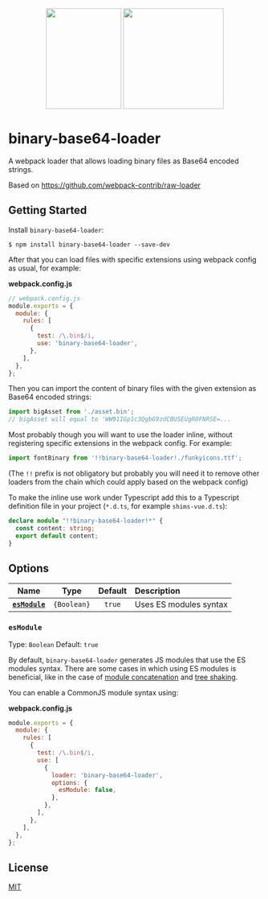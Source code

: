<div align="center">
  <img width="150" height="200"
    src="https://www.iconfinder.com/icons/298769/download/svg/512">
  <a href="https://github.com/webpack/webpack">
    <img width="200" height="200"
      src="https://webpack.js.org/assets/icon-square-big.svg">
  </a>
</div>

# binary-base64-loader

A webpack loader that allows loading binary files as Base64 encoded strings.

Based on https://github.com/webpack-contrib/raw-loader

## Getting Started

Install `binary-base64-loader`:

```console
$ npm install binary-base64-loader --save-dev
```

After that you can load files with specific extensions using webpack config as usual, for example:

**webpack.config.js**

```js
// webpack.config.js
module.exports = {
  module: {
    rules: [
      {
        test: /\.bin$/i,
        use: 'binary-base64-loader',
      },
    ],
  },
};
```

Then you can import the content of binary files with the given extension as Base64 encoded strings:

```js
import bigAsset from './asset.bin';
// bigAsset will equal to 'WW91IGp1c3QgbG9zdCBUSEUgR0FNRSE=...
```

Most probably though you will want to use the loader inline, without registering specific extensions in the webpack config. For example:

```js
import fontBinary from '!!binary-base64-loader!./funkyicons.ttf';
```

(The `!!` prefix is not obligatory but probably you will need it to remove other loaders from the chain which could apply based on the webpack config)

To make the inline use work under Typescript add this to a Typescript definition file in your project (`*.d.ts`, for example `shims-vue.d.ts`):

```typescript
declare module "!!binary-base64-loader!*" {
  const content: string;
  export default content;
}
```

## Options

|            Name             |    Type     | Default | Description            |
| :-------------------------: | :---------: | :-----: | :--------------------- |
| **[`esModule`](#esmodule)** | `{Boolean}` | `true`  | Uses ES modules syntax |

### `esModule`

Type: `Boolean`
Default: `true`

By default, `binary-base64-loader` generates JS modules that use the ES modules syntax.
There are some cases in which using ES modules is beneficial, like in the case of [module concatenation](https://webpack.js.org/plugins/module-concatenation-plugin/) and [tree shaking](https://webpack.js.org/guides/tree-shaking/).

You can enable a CommonJS module syntax using:

**webpack.config.js**

```js
module.exports = {
  module: {
    rules: [
      {
        test: /\.bin$/i,
        use: [
          {
            loader: 'binary-base64-loader',
            options: {
              esModule: false,
            },
          },
        ],
      },
    ],
  },
};
```

## License

[MIT](./LICENSE)
